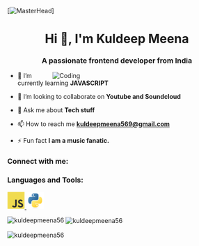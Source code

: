 [![MasterHead](https://1.bp.blogspot.com/-7A4WynwLsMw/XbBpCXG8fHI/AAAAAAAAMt4/uOa1bpLskYgrwGbllhSu2SDj_Mig8SXJQCLcBGAsYHQ/s1600/2000_600px.gif)]
<h1 align="center">Hi 👋, I'm Kuldeep Meena</h1>
<h3 align="center">A passionate frontend developer from India</h3>
<img align="right" alt="Coding" width="400" src="https://cdn.dribbble.com/users/1162077/screenshots/3848914/programmer.gif">

- 🌱 I’m currently learning **JAVASCRIPT**

- 👯 I’m looking to collaborate on **Youtube and Soundcloud**

- 💬 Ask me about **Tech stuff**

- 📫 How to reach me **kuldeepmeena569@gmail.com**

- ⚡ Fun fact **I am a music fanatic.**

<h3 align="left">Connect with me:</h3>
<p align="left">
</p>

<h3 align="left">Languages and Tools:</h3>
<p align="left"> <a href="https://developer.mozilla.org/en-US/docs/Web/JavaScript" target="_blank" rel="noreferrer"> <img src="https://raw.githubusercontent.com/devicons/devicon/master/icons/javascript/javascript-original.svg" alt="javascript" width="40" height="40"/> </a> <a href="https://www.python.org" target="_blank" rel="noreferrer"> <img src="https://raw.githubusercontent.com/devicons/devicon/master/icons/python/python-original.svg" alt="python" width="40" height="40"/> </a> </p>

<p><img align="left" src="https://github-readme-stats.vercel.app/api/top-langs?username=kuldeepmeena56&show_icons=true&locale=en&layout=compact" alt="kuldeepmeena56" /></p>

<p>&nbsp;<img align="center" src="https://github-readme-stats.vercel.app/api?username=kuldeepmeena56&show_icons=true&locale=en" alt="kuldeepmeena56" /></p>

<p><img align="center" src="https://github-readme-streak-stats.herokuapp.com/?user=kuldeepmeena56&" alt="kuldeepmeena56" /></p>
